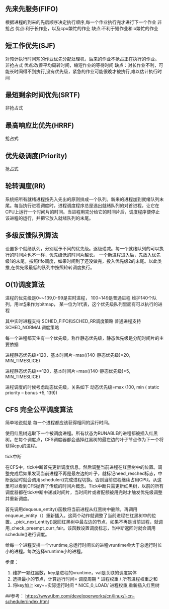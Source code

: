 ## 先来先服务(FIFO)
根据进程的到来的先后顺序决定执行顺序,每一个作业执行完才进行下一个作业
非抢占
优点:利于长作业，以及cpu繁忙的作业
缺点:不利于短作业和io繁忙的作业

## 短工作优先(SJF)
对预计执行时间短的作业优先分配处理机，后来的作业不抢占正在执行的作业。
非抢占式
优点:改善平均周转时间，缩短作业的等待时间
缺点：对长作业不利，可能长时间得不到执行,没有优先级，紧急的作业可能很晚才被执行,难以估计执行时间

## 最短剩余时间优先(SRTF)
非抢占式

## 最高响应比优先(HRRF)
抢占式

## 优先级调度(Priority)
抢占式

## 轮转调度(RR)
系统把所有就绪进程按先入先出的原则排成一个队列。新来的进程加到就绪队列末尾。每当执行进程调度时，进程调度程序总是选出就绪队列的对首进程，让它在CPU上运行一个时间片的时间。当进程用完分给它的时间片后，调度程序便停止该进程的运行，并把它放入就绪队列的末尾。

## 多级反馈队列算法
设置多个就绪队列，分别赋予不同的优先级。逐级递减。每一个就绪队列的可以执行的时间片也不一样，优先级低的时间片越长。
一个新进程进入后，先放入优先级1的末尾，按照fifo调度，如果时间到了还没做完，投入优先级2的末尾。以此类推,在优先级最低的队列中按照轮转调度执行。



## O(1)调度算法
进程的优先级是0~~139,0-99是实时进程， 100~149是普通进程
维护140个队列，用int[5](5*32=160)来作为bitmap，
某一位为1代表，这个优先级队列里面有可以执行的进程

其中实时进程支持 SCHED_FIFO和SCHED_RR调度策略
普通进程支持 SCHED_NORMAL调度策略

每一个进程都天生有一个优先级，称作静态优先级，静态优先级是分配时间片的主要依据

进程静态优先级<120，基本时间片=max((140-静态优先级)*20, MIN_TIMESLICE)

进程静态优先级>=120，基本时间片=max((140-静态优先级)*5, MIN_TIMESLICE)

进程调度的时候考虑动态优先级，关系如下
动态优先级=max (100, min ( static priority – bonus +5, 139))

## CFS 完全公平调度算法

简单地说就是 每一个进程都应该获得相同的运行时间。

使用红黑树选取下一个被调度进程。所有状态为RUNABLE的进程都被插入红黑树。在每个调度点，CFS调度器都会选择红黑树的最左边的叶子节点作为下一个将获得cpu的进程。


tick中断

在CFS中，tick中断首先更新调度信息。然后调整当前进程在红黑树中的位置。调整完成后如果发现当前进程不再是最左边的叶子，就标记need_resched标志，中断返回时就会调用scheduler()完成进程切换。否则当前进程继续占用CPU。从这里可以看到CFS抛弃了传统的时间片概念。Tick中断只需更新红黑树，以前的所有调度器都在tick中断中递减时间片，当时间片或者配额被用完时才触发优先级调整并重新调度。


首先调用dequeue_entity()函数将当前进程从红黑树中删除，再调用enqueue_entity（）重新插入。这两个动作就调整了当前进程在红黑树中的位置。_pick_next_entity()返回红黑树中最左边的节点，如果不再是当前进程，就调用_check_preempt_curr_fair。该函数设置调度标志，当中断返回时就会调用schedule()进行调度。


给每一个进程安排一个vruntime,总运行时间长的进程vruntime会大于总运行时长小的进程。每次选择vruntime小的进程。

步骤：
1. 维护一颗红黑数，key是进程的vruntime，val是关联的调度实体
2. 选择最小的节点，计算运行时间= 调度周期 * 进程权重 / 所有进程权重之和
3. 将key加上 key+=实际运行时间 * NICE_0_LOAD/ 进程权重,重新插入红黑树

##参考：
https://www.ibm.com/developerworks/cn/linux/l-cn-scheduler/index.html
